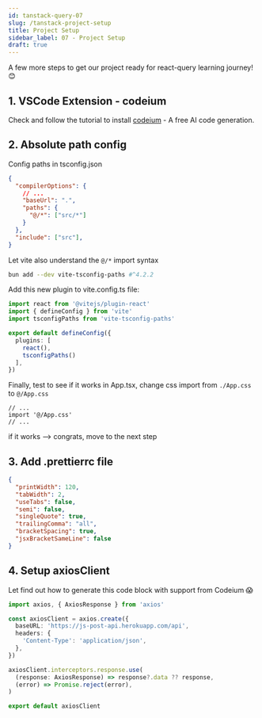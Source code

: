 ```yaml
---
id: tanstack-query-07
slug: /tanstack-project-setup
title: Project Setup
sidebar_label: 07 - Project Setup
draft: true
---
```


A few more steps to get our project ready for react-query learning journey! 😊

## 1. VSCode Extension - codeium

Check and follow the tutorial to install [codeium](https://codeium.com/vscode_tutorial) - A free AI code generation.

## 2. Absolute path config

Config paths in tsconfig.json

```json title="tsconfig.json - add new lines as below" {4-7}
{
  "compilerOptions": {
    // ... 
    "baseUrl": ".",
    "paths": {
      "@/*": ["src/*"]
    }
  },
  "include": ["src"],
}
```

Let vite also understand the `@/*` import syntax

```bash
bun add --dev vite-tsconfig-paths #^4.2.2
```

Add this new plugin to vite.config.ts file:

```ts title="vite.config.ts" {3,8}
import react from '@vitejs/plugin-react'
import { defineConfig } from 'vite'
import tsconfigPaths from 'vite-tsconfig-paths'

export default defineConfig({
  plugins: [
    react(), 
    tsconfigPaths()
  ],
})
```

Finally, test to see if it works in App.tsx, change css import from `./App.css` to `@/App.css`

```tsx title="App.tsx"
// ...
import '@/App.css'
// ...
```

if it works --> congrats, move to the next step

## 3. Add .prettierrc file

```json title=".prettierrc" - add this file to support code format
{
  "printWidth": 120,
  "tabWidth": 2,
  "useTabs": false,
  "semi": false,
  "singleQuote": true,
  "trailingComma": "all",
  "bracketSpacing": true,
  "jsxBracketSameLine": false
}
```

## 4. Setup axiosClient

Let find out how to generate this code block with support from Codeium 😱

```ts title="src/api/axios-client.ts"
import axios, { AxiosResponse } from 'axios'

const axiosClient = axios.create({
  baseURL: 'https://js-post-api.herokuapp.com/api',
  headers: {
    'Content-Type': 'application/json',
  },
})

axiosClient.interceptors.response.use(
  (response: AxiosResponse) => response?.data ?? response,
  (error) => Promise.reject(error),
)

export default axiosClient
```


<BlogFooter />
